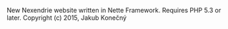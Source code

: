 New Nexendrie website written in Nette Framework. Requires PHP 5.3 or later.
Copyright (c) 2015, Jakub Konečný